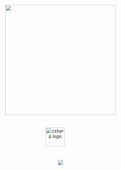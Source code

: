 <br clear="both">

<div align="center">
  <img height="350" src="https://i.pinimg.com/originals/08/7b/fb/087bfb3a72c8f5af8a14c7b20352dafd.gif"  />
</div>

###

<br clear="both">

<div align="center">
  <img src="https://skillicons.dev/icons?i=cs" height="60" alt="csharp logo"  />
  <img width="30" />
</div>

###

<br clear="both">

<div align="center">
  <img src="https://visitor-badge.laobi.icu/badge?page_id=ohneEternaL.ohneEternaL&right_color=rebeccapurple&left_text=Views"  />
</div>

###
